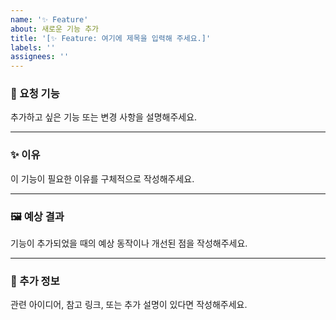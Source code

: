 ```yaml
---
name: '✨ Feature'
about: 새로운 기능 추가
title: '[✨ Feature: 여기에 제목을 입력해 주세요.]'
labels: ''
assignees: ''
---
```


### 🚀 요청 기능

추가하고 싶은 기능 또는 변경 사항을 설명해주세요.

---

### ✨ 이유

이 기능이 필요한 이유를 구체적으로 작성해주세요.

---

### 🖼️ 예상 결과

기능이 추가되었을 때의 예상 동작이나 개선된 점을 작성해주세요.

---

### 📜 추가 정보

관련 아이디어, 참고 링크, 또는 추가 설명이 있다면 작성해주세요.
